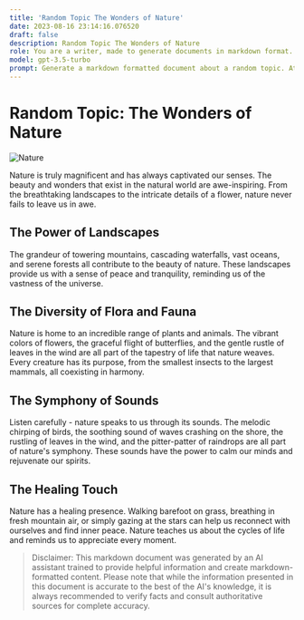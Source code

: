```yaml
---
title: 'Random Topic The Wonders of Nature'
date: 2023-08-16 23:14:16.076520
draft: false
description: Random Topic The Wonders of Nature
role: You are a writer, made to generate documents in markdown format. It is very important that all of the documents you generate are in valid markdown format.
model: gpt-3.5-turbo
prompt: Generate a markdown formatted document about a random topic. At the bottom, include a disclaimer explaining that the document was generated by you. The first line of the document should be the title. Make sure that the entire document is in proper markdown format, using a mix of various tags to make the document visually appealing.
---
```


# Random Topic: The Wonders of Nature

![Nature](https://images.pexels.com/photos/414171/pexels-photo-414171.jpeg)

Nature is truly magnificent and has always captivated our senses. The beauty and wonders that exist in the natural world are awe-inspiring. From the breathtaking landscapes to the intricate details of a flower, nature never fails to leave us in awe.

## The Power of Landscapes

The grandeur of towering mountains, cascading waterfalls, vast oceans, and serene forests all contribute to the beauty of nature. These landscapes provide us with a sense of peace and tranquility, reminding us of the vastness of the universe.

## The Diversity of Flora and Fauna

Nature is home to an incredible range of plants and animals. The vibrant colors of flowers, the graceful flight of butterflies, and the gentle rustle of leaves in the wind are all part of the tapestry of life that nature weaves. Every creature has its purpose, from the smallest insects to the largest mammals, all coexisting in harmony.

## The Symphony of Sounds

Listen carefully - nature speaks to us through its sounds. The melodic chirping of birds, the soothing sound of waves crashing on the shore, the rustling of leaves in the wind, and the pitter-patter of raindrops are all part of nature's symphony. These sounds have the power to calm our minds and rejuvenate our spirits.

## The Healing Touch

Nature has a healing presence. Walking barefoot on grass, breathing in fresh mountain air, or simply gazing at the stars can help us reconnect with ourselves and find inner peace. Nature teaches us about the cycles of life and reminds us to appreciate every moment.

> Disclaimer: This markdown document was generated by an AI assistant trained to provide helpful information and create markdown-formatted content. Please note that while the information presented in this document is accurate to the best of the AI's knowledge, it is always recommended to verify facts and consult authoritative sources for complete accuracy.
